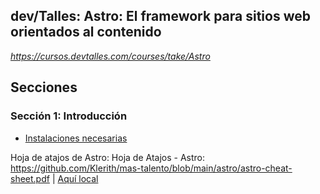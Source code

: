 ## dev/Talles: Astro: El framework para sitios web orientados al contenido

_https://cursos.devtalles.com/courses/take/Astro_

## Secciones

### Sección 1: Introducción

- [Instalaciones necesarias](https://gist.github.com/Klerith/b2ccb9d49385d766138e737f840650fc)

Hoja de atajos de Astro: Hoja de Atajos - Astro: https://github.com/Klerith/mas-talento/blob/main/astro/astro-cheat-sheet.pdf | [Aquí local](/blob/main/astro-cheat-sheet.pdf)

